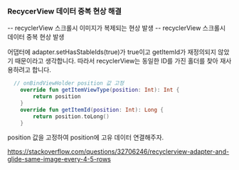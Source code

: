 
### RecycerView 데이터 중복 현상 해결

-- recyclerView 스크롤시 이미지가 복제되는 현상 발생
-- recyclerView 스크롤시 데이터 중복 현상 발생

어댑터에 adapter.setHasStableIds(true)가 true이고 getItemId가 재정의되지 않았기 때문이라고 생각합니다. 따라서 recyclerView는 동일한 ID를 가진 홀더를 찾아 재사용하려고 합니다.

```kotlin
  // onBindViewHolder position 값 고정
    override fun getItemViewType(position: Int): Int {
        return position
    }
    override fun getItemId(position: Int): Long {
        return position.toLong()
    }
```

position 값을 고정하여 position에 고유 데이터 연결해주자.

https://stackoverflow.com/questions/32706246/recyclerview-adapter-and-glide-same-image-every-4-5-rows
